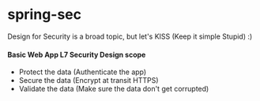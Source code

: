 # spring-sec

Design for Security is a broad topic, but let's KISS (Keep it simple Stupid) :)

#### Basic Web App L7 Security Design scope

* Protect the data (Authenticate the app)
* Secure the data (Encrypt at transit HTTPS)
* Validate the data (Make sure the data don't get corrupted)